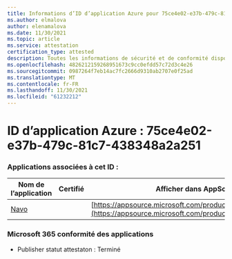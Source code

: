 ```yaml
---
title: Informations d’ID d’application Azure pour 75ce4e02-e37b-479c-81c7-438348a2a251
ms.author: elmalova
author: elenamalova
ms.date: 11/30/2021
ms.topic: article
ms.service: attestation
certification_type: attested
description: Toutes les informations de sécurité et de conformité disponibles pour 75ce4e02-e37b-479c-81c7-438348a2a251.
ms.openlocfilehash: 4826212159268951673c9cc0efdd57c72d3c4e26
ms.sourcegitcommit: 0987264f7eb14ac7fc2666d9310ab2707e0f25ad
ms.translationtype: MT
ms.contentlocale: fr-FR
ms.lasthandoff: 11/30/2021
ms.locfileid: "61232212"
---
```

# <a name="azure-app-id-75ce4e02-e37b-479c-81c7-438348a2a251"></a>ID d’application Azure : 75ce4e02-e37b-479c-81c7-438348a2a251


### <a name="apps-associated-with-this-id"></a>Applications associées à cet ID :
| **Nom de l’application** | **Certifié** | **Afficher dans AppSource** |
|--------------|---------------|-----------------------|
| [Navo](https://docs.microsoft.com/microsoft-365-app-certification/forward/WA200001047) |  | [https://appsource.microsoft.com/product/office/WA200001047](https://appsource.microsoft.com/product/office/WA200001047) |

### <a name="microsoft-365-app-compliance-status"></a>Microsoft 365 conformité des applications
- Publisher statut attestaton : Terminé
